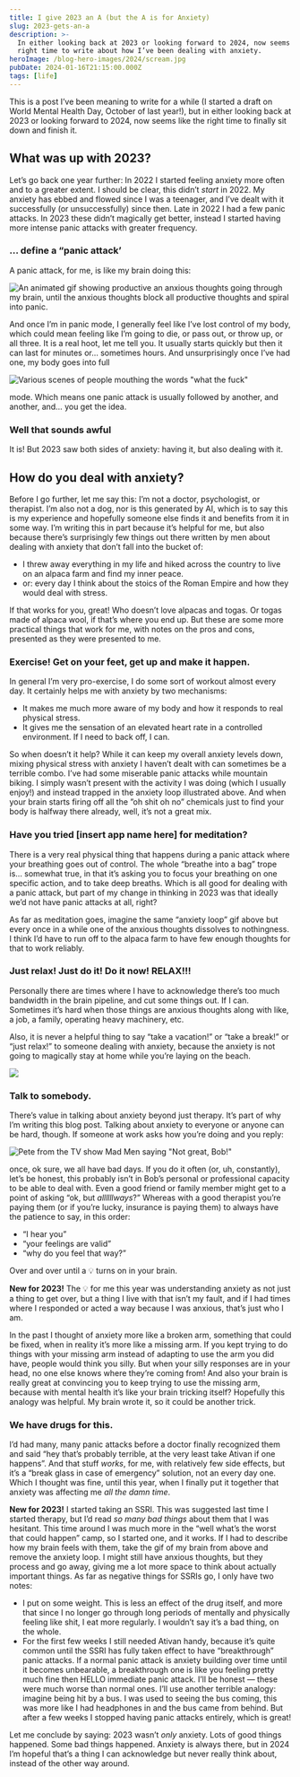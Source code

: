 ```yaml
---
title: I give 2023 an A (but the A is for Anxiety)
slug: 2023-gets-an-a
description: >-
  In either looking back at 2023 or looking forward to 2024, now seems like the
  right time to write about how I’ve been dealing with anxiety.
heroImage: /blog-hero-images/2024/scream.jpg
pubDate: 2024-01-16T21:15:00.000Z
tags: [life]
---
```


This is a post I’ve been meaning to write for a while (I started a draft on World Mental Health Day, October of last year!), but in either looking back at 2023 or looking forward to 2024, now seems like the right time to finally sit down and finish it.

## What was up with 2023?

Let’s go back one year further: In 2022 I started feeling anxiety more often and to a greater extent. I should be clear, this didn’t *start* in 2022. My anxiety has ebbed and flowed since I was a teenager, and I’ve dealt with it successfully (or unsuccessfully) since then.  Late in 2022 I had a few panic attacks. In 2023 these didn’t magically get better, instead I started having more intense panic attacks with greater frequency.

### ... define a “panic attack’

A panic attack, for me, is like my brain doing this:

![An animated gif showing productive an anxious thoughts going through my brain, until the anxious thoughts block all productive thoughts and spiral into panic.](<https://coffee-cake.nyc3.digitaloceanspaces.com/images/2024/loop with repeat ending.gif>)

And once I’m in panic mode, I generally feel like I’ve lost control of my body, which could mean feeling like I’m going to die, or pass out, or throw up, or all three. It is a real hoot, let me tell you. It usually starts quickly but then it can last for minutes or… sometimes hours. And unsurprisingly once I’ve had one, my body goes into full

![Various scenes of people mouthing the words "what the fuck"](https://coffee-cake.nyc3.digitaloceanspaces.com/images/gifs/wtf.gif)

mode. Which means one panic attack is usually followed by another, and another, and… you get the idea.

### Well that sounds awful

It is! But 2023 saw both sides of anxiety: having it, but also dealing with it.

## How do you deal with anxiety?

Before I go further, let me say this: I’m not a doctor, psychologist, or therapist. I’m also not a dog, nor is this generated by AI, which is to say this is my experience and hopefully someone else finds it and benefits from it in some way. I’m writing this in part because it’s helpful for me, but also because there’s surprisingly few things out there written by men about dealing with anxiety that don’t fall into the bucket of:

* I threw away everything in my life and hiked across the country to live on an alpaca farm and find my inner peace.
* or: every day I think about the stoics of the Roman Empire and how they would deal with stress.

If that works for you, great! Who doesn’t love alpacas and togas. Or togas made of alpaca wool, if that’s where you end up. But these are some more practical things that work for me, with notes on the pros and cons, presented as they were presented to me.

### Exercise! Get on your feet, get up and make it happen.

In general I’m very pro-exercise, I do some sort of workout almost every day. It certainly helps me with anxiety by two mechanisms:

* It makes me much more aware of my body and how it responds to real physical stress.
* It gives me the sensation of an elevated heart rate in a controlled environment. If I need to back off, I can.

So when doesn’t it help? While it can keep my overall anxiety levels down, mixing physical stress with anxiety I haven’t dealt with can sometimes be a terrible combo. I’ve had some miserable panic attacks while mountain biking. I simply wasn’t present with the activity I was doing (which I usually enjoy!) and instead trapped in the anxiety loop illustrated above. And when your brain starts firing off all the ”oh shit oh no” chemicals just to find your body is halfway there already, well, it’s not a great mix.

### Have you tried \[insert app name here] for meditation?

There is a very real physical thing that happens during a panic attack where your breathing goes out of control. The whole “breathe into a bag” trope is… somewhat true, in that it’s asking you to focus your breathing on one specific action, and to take deep breaths. Which is all good for dealing with a panic attack, but part of my change in thinking in 2023 was that ideally we’d not have panic attacks at all, right?

As far as meditation goes, imagine the same “anxiety loop” gif above but every once in a while one of the anxious thoughts dissolves to nothingness. I think I’d have to run off to the alpaca farm to have few enough thoughts for that to work reliably.

### Just relax! Just do it! Do it now! RELAX!!!

Personally there are times where I have to acknowledge there’s too much bandwidth in the brain pipeline, and cut some things out. If I can. Sometimes it’s hard when those things are anxious thoughts along with like, a job, a family, operating heavy machinery, etc.

Also, it is never a helpful thing to say “take a vacation!” or “take a break!” or “just relax!” to someone dealing with anxiety, because the anxiety is not going to magically stay at home while you’re laying on the beach.

![](https://coffee-cake.nyc3.digitaloceanspaces.com/images/gifs/not-how-this-works.gif)

### Talk to somebody.

There’s value in talking about anxiety beyond just therapy. It’s part of why I’m writing this blog post. Talking about anxiety to everyone or anyone can be hard, though. If someone at work asks how you’re doing and you reply:

![Pete from the TV show Mad Men saying "Not great, Bob!"](https://coffee-cake.nyc3.digitaloceanspaces.com/images/gifs/not-great-bob.gif)

once, ok sure, we all have bad days. If you do it often (or, uh, constantly), let’s be honest, this probably isn’t in Bob’s personal or professional capacity to be able to deal with. Even a good friend or family member might get to a point of asking “ok, but *allllllways*?” Whereas with a good therapist you’re paying them (or if you’re lucky, insurance is paying them) to always have the patience to say, in this order:

* “I hear you”
* “your feelings are valid”
* “why do you feel that way?”

Over and over until a 💡 turns on in your brain.

**New for 2023!** The 💡 for me this year was understanding anxiety as not just a thing to get over, but a thing I live with that isn’t my fault, and if I had times where I responded or acted a way because I was anxious, that’s just who I am.

In the past I thought of anxiety more like a broken arm, something that could be fixed, when in reality it’s more like a missing arm. If you kept trying to do things with your missing arm instead of adapting to use the arm you did have, people would think you silly. But when your silly responses are in your head, no one else knows where they’re coming from! And also your brain is really great at convincing you to keep trying to use the missing arm, because with mental health it’s like your brain tricking itself? Hopefully this analogy was helpful. My brain wrote it, so it could be another trick.

### We have drugs for this.

I’d had many, many panic attacks before a doctor finally recognized them and said “hey that’s probably terrible, at the very least take Ativan if one happens”. And that stuff *works*, for me, with relatively few side effects, but it’s a “break glass in case of emergency” solution, not an every day one. Which I thought was fine, until this year, when I finally put it together that anxiety was affecting me *all the damn time*.

**New for 2023!** I started taking an SSRI. This was suggested last time I started therapy, but I’d read *so many bad things* about them that I was hesitant. This time around I was much more in the “well what’s the worst that could happen” camp, so I started one, and it works. If I had to describe how my brain feels with them, take the gif of my brain from above and remove the anxiety loop.  I might still have anxious thoughts, but they process and go away, giving me a lot more space to think about actually important things. As far as negative things for SSRIs go, I only have two notes:

* I put on some weight. This is less an effect of the drug itself, and more that since I no longer go through long periods of mentally and physically feeling like shit, I eat more regularly. I wouldn’t say it’s a bad thing, on the whole.
* For the first few weeks I still needed Ativan handy, because it’s quite common until the SSRI has fully taken effect to have “breakthrough” panic attacks. If a normal panic attack is anxiety building over time until it becomes unbearable, a breakthrough one is like you feeling pretty much fine then HELLO immediate panic attack. I’ll be honest — these were much worse than normal ones. I’ll use another terrible analogy: imagine being hit by a bus. I was used to seeing the bus coming, this was more like I had headphones in and the bus came from behind. But after a few weeks I stopped having panic attacks entirely, which is great!

Let me conclude by saying: 2023 wasn’t *only* anxiety. Lots of good things happened. Some bad things happened. Anxiety is always there, but in 2024 I’m hopeful that’s a thing I can acknowledge but never really think about, instead of the other way around.
